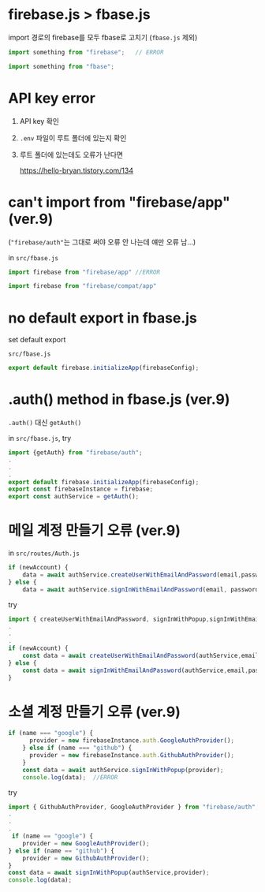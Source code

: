 # firebase.js > fbase.js

import 경로의 firebase를 모두 fbase로 고치기 (`fbase.js` 제외)

```javascript
import something from "firebase";   // ERROR
```
```javascript
import something from "fbase"; 
```



# API key error

1. API key 확인
2. `.env` 파일이 루트 폴더에 있는지 확인
3. 루트 폴더에 있는데도 오류가 난다면

    <https://hello-bryan.tistory.com/134>



# can't import from "firebase/app" (ver.9)

(`"firebase/auth"`는 그대로 써야 오류 안 나는데 얘만 오류 남...)

in `src/fbase.js`
```javascript
import firebase from "firebase/app" //ERROR
```
```javascript
import firebase from "firebase/compat/app"
```



# no default export in fbase.js

set default export

`src/fbase.js`

```javascript
export default firebase.initializeApp(firebaseConfig);
```



# .auth() method in fbase.js (ver.9)

`.auth()` 대신 `getAuth()`

in `src/fbase.js`, try

```javascript
import {getAuth} from "firebase/auth";
.
.
.
export default firebase.initializeApp(firebaseConfig);
export const firebaseInstance = firebase;
export const authService = getAuth();
```



# 메일 계정 만들기 오류 (ver.9)

in `src/routes/Auth.js`

```javascript
if (newAccount) {
    data = await authService.createUserWithEmailAndPassword(email,password);
} else {
    data = await authService.signInWithEmailAndPassword(email, password);   //ERROR
```

try

```javascript
import { createUserWithEmailAndPassword, signInWithPopup,signInWithEmailAndPassword } from "firebase/auth";
.
.
.
if (newAccount) {
    const data = await createUserWithEmailAndPassword(authService,email,password);
} else {
    const data = await signInWithEmailAndPassword(authService,email,password);
} 
```

# 소셜 계정 만들기 오류 (ver.9)

```javascript
if (name === "google") {
      provider = new firebaseInstance.auth.GoogleAuthProvider();
    } else if (name === "github") {
      provider = new firebaseInstance.auth.GithubAuthProvider();
    }
    const data = await authService.signInWithPopup(provider);
    console.log(data);  //ERROR
```

try

```javascript
import { GithubAuthProvider, GoogleAuthProvider } from "firebase/auth";
.
.
.
 if (name == "google") {
    provider = new GoogleAuthProvider();
} else if (name == "github") {
    provider = new GithubAuthProvider();
}
const data = await signInWithPopup(authService,provider);
console.log(data);
```